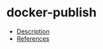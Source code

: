 # docker-publish

- [Description](https://github.com/bakdata/ci-templates/tree/main/docs/descriptions/actions/docker-publish)
- [References](https://github.com/bakdata/ci-templates/tree/main/docs/references/actions/docker-publish)

